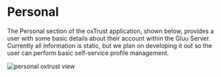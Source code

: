 # Personal

The Personal section of the oxTrust application, shown below, provides a user with some basic details about their account within the Gluu Server. Currently all information is static, but we plan on developing it out so the user can perform basic self-service profile management. 

![personal oxtrust view](https://cloud.githubusercontent.com/assets/5271048/7148777/dd182226-e2cb-11e4-83b0-662e79617097.png)
